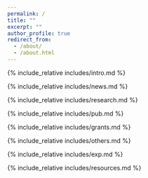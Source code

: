 ```yaml
---
permalink: /
title: ""
excerpt: ""
author_profile: true
redirect_from: 
  - /about/
  - /about.html
---
```


<span class='anchor' id='about-me'></span>
{% include_relative includes/intro.md %}

{% include_relative includes/news.md %}

{% include_relative includes/research.md %}

{% include_relative includes/pub.md %}

{% include_relative includes/grants.md %}

{% include_relative includes/others.md %}

{% include_relative includes/exp.md %}

{% include_relative includes/resources.md %}

<!-- {% include_relative includes/interests.md %} -->

